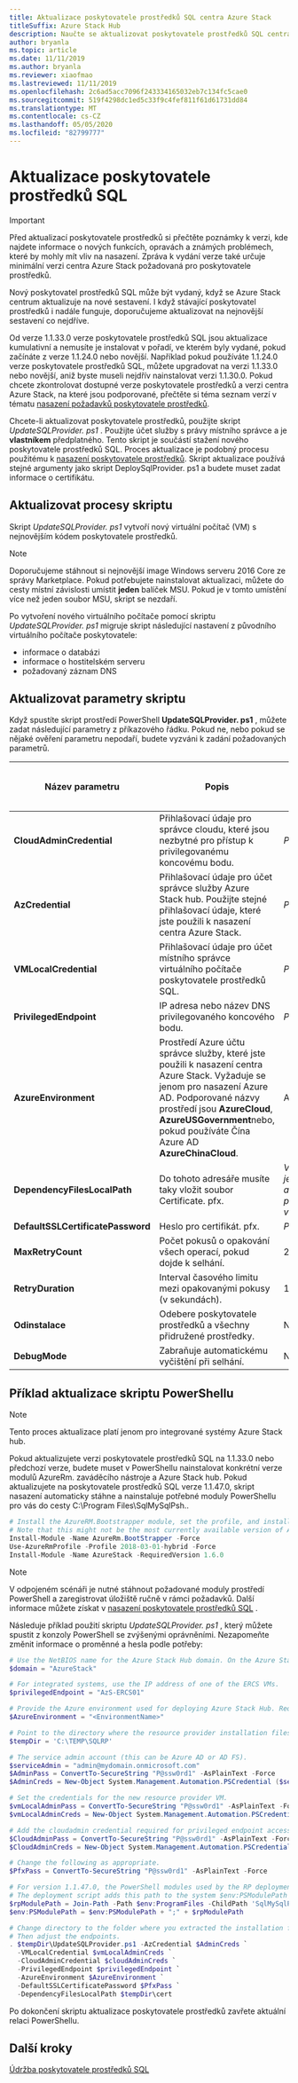```yaml
---
title: Aktualizace poskytovatele prostředků SQL centra Azure Stack
titleSuffix: Azure Stack Hub
description: Naučte se aktualizovat poskytovatele prostředků SQL centra Azure Stack.
author: bryanla
ms.topic: article
ms.date: 11/11/2019
ms.author: bryanla
ms.reviewer: xiaofmao
ms.lastreviewed: 11/11/2019
ms.openlocfilehash: 2c6ad5acc7096f243334165032eb7c134fc5cae0
ms.sourcegitcommit: 519f4298dc1ed5c33f9c4fef811f61d61731dd84
ms.translationtype: MT
ms.contentlocale: cs-CZ
ms.lasthandoff: 05/05/2020
ms.locfileid: "82799777"
---
```

# <a name="update-the-sql-resource-provider"></a>Aktualizace poskytovatele prostředků SQL

> [!IMPORTANT]
> Před aktualizací poskytovatele prostředků si přečtěte poznámky k verzi, kde najdete informace o nových funkcích, opravách a známých problémech, které by mohly mít vliv na nasazení. Zpráva k vydání verze také určuje minimální verzi centra Azure Stack požadovaná pro poskytovatele prostředků.

Nový poskytovatel prostředků SQL může být vydaný, když se Azure Stack centrum aktualizuje na nové sestavení. I když stávající poskytovatel prostředků i nadále funguje, doporučujeme aktualizovat na nejnovější sestavení co nejdříve.

Od verze 1.1.33.0 verze poskytovatele prostředků SQL jsou aktualizace kumulativní a nemusíte je instalovat v pořadí, ve kterém byly vydané, pokud začínáte z verze 1.1.24.0 nebo novější. Například pokud používáte 1.1.24.0 verze poskytovatele prostředků SQL, můžete upgradovat na verzi 1.1.33.0 nebo novější, aniž byste museli nejdřív nainstalovat verzi 1.1.30.0. Pokud chcete zkontrolovat dostupné verze poskytovatele prostředků a verzi centra Azure Stack, na které jsou podporované, přečtěte si téma seznam verzí v tématu [nasazení požadavků poskytovatele prostředků](./azure-stack-sql-resource-provider-deploy.md#prerequisites).

Chcete-li aktualizovat poskytovatele prostředků, použijte skript *UpdateSQLProvider. ps1* . Použijte účet služby s právy místního správce a je **vlastníkem** předplatného. Tento skript je součástí stažení nového poskytovatele prostředků SQL. Proces aktualizace je podobný procesu použitému k [nasazení poskytovatele prostředků](./azure-stack-sql-resource-provider-deploy.md). Skript aktualizace používá stejné argumenty jako skript DeploySqlProvider. ps1 a budete muset zadat informace o certifikátu.

## <a name="update-script-processes"></a>Aktualizovat procesy skriptu

Skript *UpdateSQLProvider. ps1* vytvoří nový virtuální počítač (VM) s nejnovějším kódem poskytovatele prostředků.

> [!NOTE]
> Doporučujeme stáhnout si nejnovější image Windows serveru 2016 Core ze správy Marketplace. Pokud potřebujete nainstalovat aktualizaci, můžete do cesty místní závislosti umístit **jeden** balíček MSU. Pokud je v tomto umístění více než jeden soubor MSU, skript se nezdaří.

Po vytvoření nového virtuálního počítače pomocí skriptu *UpdateSQLProvider. ps1* migruje skript následující nastavení z původního virtuálního počítače poskytovatele:

* informace o databázi
* informace o hostitelském serveru
* požadovaný záznam DNS

## <a name="update-script-parameters"></a>Aktualizovat parametry skriptu

Když spustíte skript prostředí PowerShell **UpdateSQLProvider. ps1** , můžete zadat následující parametry z příkazového řádku. Pokud ne, nebo pokud se nějaké ověření parametru nepodaří, budete vyzváni k zadání požadovaných parametrů.

| Název parametru | Popis | Komentář nebo výchozí hodnota |
| --- | --- | --- |
| **CloudAdminCredential** | Přihlašovací údaje pro správce cloudu, které jsou nezbytné pro přístup k privilegovanému koncovému bodu. | _Požadováno_ |
| **AzCredential** | Přihlašovací údaje pro účet správce služby Azure Stack hub. Použijte stejné přihlašovací údaje, které jste použili k nasazení centra Azure Stack. | _Požadováno_ |
| **VMLocalCredential** | Přihlašovací údaje pro účet místního správce virtuálního počítače poskytovatele prostředků SQL. | _Požadováno_ |
| **PrivilegedEndpoint** | IP adresa nebo název DNS privilegovaného koncového bodu. |  _Požadováno_ |
| **AzureEnvironment** | Prostředí Azure účtu správce služby, které jste použili k nasazení centra Azure Stack. Vyžaduje se jenom pro nasazení Azure AD. Podporované názvy prostředí jsou **AzureCloud**, **AzureUSGovernment**nebo, pokud používáte Čína Azure AD **AzureChinaCloud**. | AzureCloud |
| **DependencyFilesLocalPath** | Do tohoto adresáře musíte taky vložit soubor Certificate. pfx. | _Volitelné pro jeden uzel, ale je povinný pro více uzlů_ |
| **DefaultSSLCertificatePassword** | Heslo pro certifikát. pfx. | _Požadováno_ |
| **MaxRetryCount** | Počet pokusů o opakování všech operací, pokud dojde k selhání.| 2 |
| **RetryDuration** |Interval časového limitu mezi opakovanými pokusy (v sekundách). | 120 |
| **Odinstalace** | Odebere poskytovatele prostředků a všechny přidružené prostředky. | No |
| **DebugMode** | Zabraňuje automatickému vyčištění při selhání. | No |

## <a name="update-script-powershell-example"></a>Příklad aktualizace skriptu PowerShellu
> [!NOTE]
> Tento proces aktualizace platí jenom pro integrované systémy Azure Stack hub.

Pokud aktualizujete verzi poskytovatele prostředků SQL na 1.1.33.0 nebo předchozí verze, budete muset v PowerShellu nainstalovat konkrétní verze modulů AzureRm. zaváděcího nástroje a Azure Stack hub. Pokud aktualizujete na poskytovatele prostředků SQL verze 1.1.47.0, skript nasazení automaticky stáhne a nainstaluje potřebné moduly PowerShellu pro vás do cesty C:\Program Files\SqlMySqlPsh..

```powershell
# Install the AzureRM.Bootstrapper module, set the profile, and install the AzureStack module.
# Note that this might not be the most currently available version of Azure Stack Hub PowerShell.
Install-Module -Name AzureRm.BootStrapper -Force
Use-AzureRmProfile -Profile 2018-03-01-hybrid -Force
Install-Module -Name AzureStack -RequiredVersion 1.6.0
```

> [!NOTE]
> V odpojeném scénáři je nutné stáhnout požadované moduly prostředí PowerShell a zaregistrovat úložiště ručně v rámci požadavků. Další informace můžete získat v [nasazení poskytovatele prostředků SQL](azure-stack-sql-resource-provider-deploy.md) .

Následuje příklad použití skriptu *UpdateSQLProvider. ps1* , který můžete spustit z konzoly PowerShell se zvýšenými oprávněními. Nezapomeňte změnit informace o proměnné a hesla podle potřeby:  

```powershell
# Use the NetBIOS name for the Azure Stack Hub domain. On the Azure Stack Hub SDK, the default is AzureStack but this might have been changed at installation.
$domain = "AzureStack"

# For integrated systems, use the IP address of one of the ERCS VMs.
$privilegedEndpoint = "AzS-ERCS01"

# Provide the Azure environment used for deploying Azure Stack Hub. Required only for Azure AD deployments. Supported values for the <environment name> parameter are AzureCloud, AzureChinaCloud, or AzureUSGovernment depending which Azure subscription you're using.
$AzureEnvironment = "<EnvironmentName>"

# Point to the directory where the resource provider installation files were extracted.
$tempDir = 'C:\TEMP\SQLRP'

# The service admin account (this can be Azure AD or AD FS).
$serviceAdmin = "admin@mydomain.onmicrosoft.com"
$AdminPass = ConvertTo-SecureString "P@ssw0rd1" -AsPlainText -Force
$AdminCreds = New-Object System.Management.Automation.PSCredential ($serviceAdmin, $AdminPass)

# Set the credentials for the new resource provider VM.
$vmLocalAdminPass = ConvertTo-SecureString "P@ssw0rd1" -AsPlainText -Force
$vmLocalAdminCreds = New-Object System.Management.Automation.PSCredential ("sqlrpadmin", $vmLocalAdminPass)

# Add the cloudadmin credential required for privileged endpoint access.
$CloudAdminPass = ConvertTo-SecureString "P@ssw0rd1" -AsPlainText -Force
$CloudAdminCreds = New-Object System.Management.Automation.PSCredential ("$domain\cloudadmin", $CloudAdminPass)

# Change the following as appropriate.
$PfxPass = ConvertTo-SecureString "P@ssw0rd1" -AsPlainText -Force

# For version 1.1.47.0, the PowerShell modules used by the RP deployment are placed in C:\Program Files\SqlMySqlPsh
# The deployment script adds this path to the system $env:PSModulePath to ensure correct modules are used.
$rpModulePath = Join-Path -Path $env:ProgramFiles -ChildPath 'SqlMySqlPsh'
$env:PSModulePath = $env:PSModulePath + ";" + $rpModulePath

# Change directory to the folder where you extracted the installation files.
# Then adjust the endpoints.
. $tempDir\UpdateSQLProvider.ps1 -AzCredential $AdminCreds `
  -VMLocalCredential $vmLocalAdminCreds `
  -CloudAdminCredential $cloudAdminCreds `
  -PrivilegedEndpoint $privilegedEndpoint `
  -AzureEnvironment $AzureEnvironment `
  -DefaultSSLCertificatePassword $PfxPass `
  -DependencyFilesLocalPath $tempDir\cert

 ```

Po dokončení skriptu aktualizace poskytovatele prostředků zavřete aktuální relaci PowerShellu.

## <a name="next-steps"></a>Další kroky

[Údržba poskytovatele prostředků SQL](azure-stack-sql-resource-provider-maintain.md)
